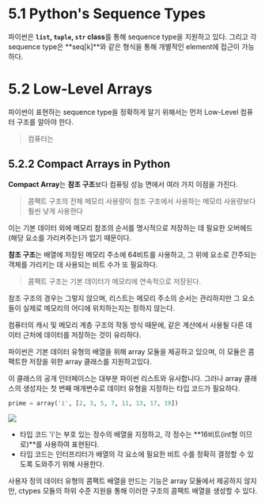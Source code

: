 # 5.1 Python's Sequence Types

파이썬은 **``list``, ``tuple``, ``str`` class**를 통해 sequence type을 지원하고 있다.
그리고 각 sequence type은 **seq[k]**와 같은 형식을 통해 개별적인 element에 접근이 가능하다.

# 5.2 Low-Level Arrays
파이썬이 표현하는 sequence type을 정확하게 알기 위해서는 먼저 Low-Level 컴퓨터 구조를 알아야 한다.

> 컴퓨터는

## 5.2.2 Compact Arrays in Python

**Compact Array**는 **참조 구조**보다 컴퓨팅 성능 면에서 여러 가지 이점을 가진다. 

> 콤팩트 구조의 전체 메모리 사용량이 참조 구조에서 사용하는 메모리 사용량보다 훨씬 낮게 사용한다

이는 기본 데이터 외에 메모리 참조의 순서를 명시적으로 저장하는 데 필요한 오버헤드(해당 요소를 가리켜주는)가 없기 때문이다.

**참조 구조**는 배열에 저장된 메모리 주소에 64비트를 사용하고, 그 위에 요소로 간주되는 객체를 가리키는 데 사용되는 비트 수가 또 필요하다.
 
> 콤팩트 구조는 기본 데이터가 메모리에 연속적으로 저장된다. 

참조 구조의 경우는 그렇지 않으며, 리스트는 메모리 주소의 순서는 관리하지만 그 요소들이 실제로 메모리의 어디에 위치하는지는 정하지 않는다.

컴퓨터의 캐시 및 메모리 계층 구조의 작동 방식 때문에, 같은 계산에서 사용될 다른 데이터 근처에 데이터를 저장하는 것이 유리하다.

파이썬은 기본 데이터 유형의 배열을 위해 array 모듈을 제공하고 있으며, 이 모듈은 콤팩트한 저장을 위한 array 클래스를 지원하고있다.

이 클래스의 공개 인터페이스는 대부분 파이썬 리스트와 유사합니다. 그러나 array 클래스의 생성자는 첫 번째 매개변수로 데이터 유형을 지정하는 타입 코드가 필요하다. 

```python
prime = array('i', [2, 3, 5, 7, 11, 13, 17, 19])
```
![](https://velog.velcdn.com/images/calzone0404/post/335d4893-425b-40c2-9649-20d1190e1091/image.png)

- 타입 코드 'i'는 부호 있는 정수의 배열을 지정하고, 각 정수는 **16비트(int형 이므로)**를 사용하여 표현된다. 
- 타입 코드는 인터프리터가 배열의 각 요소에 필요한 비트 수를 정확히 결정할 수 있도록 도와주기 위해 사용한다.

사용자 정의 데이터 유형의 콤팩트 배열을 만드는 기능은 array 모듈에서 제공하지 않지만, ctypes 모듈의 하위 수준 지원을 통해 이러한 구조의 콤팩트 배열을 생성할 수 있다.
